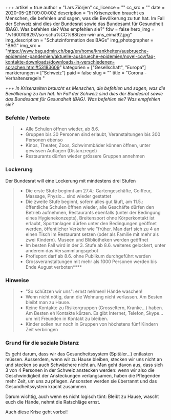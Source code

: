+++
artikel = true
author = "Lars Ziörjen"
cc_licence = ""
cc_src = ""
date = 2020-05-28T09:00:00Z
description = "In Krisenzeiten braucht es Menschen, die befehlen und sagen, was die Bevölkerung zu tun hat. Im Fall der Schweiz sind dies der Bundesrat sowie das Bundesamt für Gesundheit (BAG). Was befehlen sie? Was empfehlen sie?"
fdw = false
hero_img = "/v1600109297/so-schu%CC%88tzen-wir-uns_eima92.jpg"
img_description = "Schutzinformation des BAGs"
img_photographer = "BAG"
img_src = "https://www.bag.admin.ch/bag/en/home/krankheiten/ausbrueche-epidemien-pandemien/aktuelle-ausbrueche-epidemien/novel-cov/faq-kontakte-downloads/downloads-in-verschiedenen-sprachen.html#53183609"
kategorien = ["Gesellschaft", "Europa"]
markierungen = ["Schweiz"]
paid = false
slug = ""
title = "Corona - Verhaltensregeln "

+++
_In Krisenzeiten braucht es Menschen, die befehlen und sagen, was die Bevölkerung zu tun hat. Im Fall der Schweiz sind dies der Bundesrat sowie das Bundesamt für Gesundheit (BAG). Was befehlen sie? Was empfehlen sie?_

### **Befehle / Verbote**

> * Alle Schulen öffnen wieder, ab 8.6.
> * Gruppen bis 30 Personen sind erlaubt, Veranstaltungen bis 300 Personen ebenso
> * Kinos, Theater, Zoos, Schwimmbäder können öffnen, unter gewissen Auflagen (Distanzregel)
> * Restaurants dürfen wieder grössere Gruppen annehmen​

### **Lockerung**

Der Bundesrat will eine Lockerung mit mindestens drei Stufen

> * Die erste Stufe beginnt am 27.4.: Gartengeschäfte, Coiffeur, Massage, Physio... sind wieder gestattet
> * Die zweite Stufe beginnt, sofern alles gut läuft, am 11.5.: öffentliche Schulen öffnen wieder, alle Geschäfte dürfen den Betrieb aufnehmen, Restaurants ebenfalls (unter der Bedingung eines Hygienekonzepts), Breitensport ohne Körperkontakt ist erlaubt, Sportanlagen dürfen unter den Bedingungen geöffnet werden, öffentlicher Verkehr wie "früher. Man darf sich zu 4 an einen Tisch im Restaurant setzen (oder als Familie mit mehr als zwei Kindern). Museen und Blibliotheken werden geöffnet
> * Im besten Fall wird in der 3. Stufe ab 8.6. weiteres gelockert, unter anderem das Versammlungsgebot
> * Profisport darf ab 8.6. ohne Publikum durchgeführt werden
> * Grossveranstaltungen mit mehr als 1000 Personen werden bis Ende August verboten**​**

### **Hinweise**

> * "So schützen wir uns": ernst nehmen! Hände waschen!
> * Wenn nicht nötig, dann die Wohnung nicht verlassen. Am Besten bleibt man zu Hause.
> * Keine Kontakte zu Risikorgruppen (Grosseltern, Kranke...) haben. Am Besten eh Kontakte kürzen. Es gibt Internet, Telefon, Skype... um mit Freunden in Kontakt zu bleiben.
> * Kinder sollen nur noch in Gruppen von höchstens fünf Kindern Zeit verbringen​

### **Grund für die soziale Distanz**

Es geht darum, dass wir das Gesundheitssystem (Spitäler...) entlasten müssen. Ausserdem, wenn wir zu Hause bleiben, stecken wir uns nicht an und stecken so auch Schwächere nicht an. Man geht davon aus, dass sich 3 von 4 Personen in der Schweiz anstecken werden: wenn wir also die Geschwindigkeit der Ansteckungen verlangsamen, haben die Pflegenden mehr Zeit, um uns zu pflegen. Ansonsten werden sie überrannt und das Gesundheitssystem kracht zusammen.

Darum wichtig, auch wenn es nicht logisch tönt: Bleibt zu Hause, wascht euch die Hände, nehmt die Ratschläge ernst.

Auch diese Krise geht vorbei!